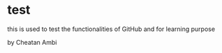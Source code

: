 test
====

this is used to test the functionalities of GitHub and for learning purpose

by Cheatan Ambi
